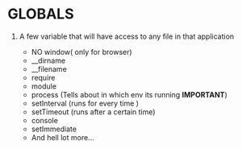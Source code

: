 # GLOBALS

1. A few variable that will have access to any file in that application

   - NO window( only for browser)
   - \_\_dirname
   - \_\_filename
   - require
   - module
   - process (Tells about in which env its running **IMPORTANT**)
   - setInterval (runs for every time )
   - setTimeout (runs after a certain time)
   - console
   - setImmediate
   - And hell lot more...
